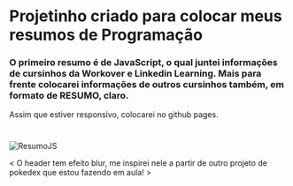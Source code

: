 # Projetinho criado para colocar meus resumos de Programação

### O primeiro resumo é de JavaScript, o qual juntei informações de cursinhos da Workover e Linkedin Learning. Mais para frente colocarei informações de outros cursinhos também, em formato de RESUMO, claro.

Assim que estiver responsivo, colocarei no github pages.
#

![ResumoJS](https://user-images.githubusercontent.com/85703276/132283678-8d5aa006-b4f6-4e01-b0cd-6013e4b48fd1.jpg)


< O header tem efeito blur, me inspirei nele a partir de outro projeto de pokedex que estou fazendo em aula! >
